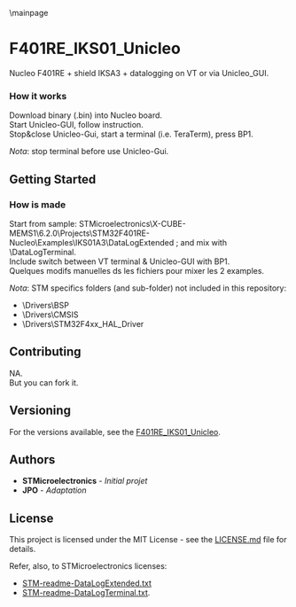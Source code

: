 \mainpage
# F401RE\_IKS01\_Unicleo
Nucleo F401RE + shield IKSA3 + datalogging on VT or via Unicleo_GUI.

### How it works
Download binary (.bin) into Nucleo board.  
Start Unicleo-GUI, follow instruction.  
Stop&close Unicleo-Gui, start a terminal (i.e. TeraTerm), press BP1.

_Nota_: stop terminal before use Unicleo-Gui.

## Getting Started
### How is made
Start from sample: STMicroelectronics\X-CUBE-MEMS1\6.2.0\Projects\STM32F401RE-Nucleo\Examples\IKS01A3\DataLogExtended ; and mix with \DataLogTerminal.  
Include switch between VT terminal & Unicleo-GUI with BP1.  
Quelques modifs manuelles ds les fichiers pour mixer les 2 examples.

_Nota_: STM specifics folders (and sub-folder) not included in this repository:<br/>
* \Drivers\BSP  
* \Drivers\CMSIS  
* \Drivers\STM32F4xx_HAL_Driver

## Contributing
NA.  
But you can fork it.

## Versioning
For the versions available, see the [F401RE_IKS01_Unicleo](https://github.com/yJPO92/F401RE_IKS01_Unicleo).

## Authors
* **STMicroelectronics** - *Initial projet*
* **JPO** - *Adaptation*

## License
This project is licensed under the MIT License - see the [LICENSE.md](LICENSE.md) file for details.

Refer, also, to STMicroelectronics licenses:
* [STM-readme-DataLogExtended.txt](STM-readme-DataLogExtended.txt)  
* [STM-readme-DataLogTerminal.txt](STM-readme-DataLogTerminal.txt).


<!--
## yJPO92 comments
Updated on 15/05/2020
That's all folks!
--!>



